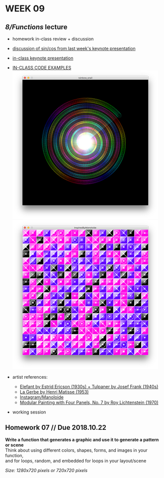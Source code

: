 # WEEK 09 

## _8/Functions_ lecture  
- homework in-class review + discussion  
- [discussion of sin/cos from last week's keynote presentation](https://github.com/johnbcarpenter/USC_IML288/blob/master/PDF/20181008_MOTION.pdf)  
- [in-class keynote presentation](https://github.com/johnbcarpenter/USC_IML288/blob/master/PDF/20181015_FUNCTIONS.pdf)  
- [IN-CLASS CODE EXAMPLES](https://github.com/johnbcarpenter/USC_IML288/tree/master/CODE/WEEK09)  
![rainbow_snail](https://github.com/johnbcarpenter/USC_IML288/blob/master/CODE/WEEK09/rainbow_snail.png) ![InspiredByManoloide](https://github.com/johnbcarpenter/USC_IML288/blob/master/CODE/WEEK09/InspiredByManoloide.png) 

- artist references:  
  - [Elefant by Estrid Ericson (1930s) + Tulpaner by Josef Frank (1940s)](https://www.svenskttenn.se/en/range/textile/fabric/)
  - [La Gerbe by Henri Matisse (1953)](https://collections.lacma.org/node/207557)  
  - [Instagram/Manoloide](https://www.instagram.com/Manoloide)  
  - [Modular Painting with Four Panels, No. 7 by Roy Lichtenstein (1970)](https://cranbrookartmuseum.org/artwork/roy-lichtenstein-modular-painting-with-four-panels-no-7/)   
- working session  

## Homework 07 // Due 2018.10.22  
**Write a function that generates a graphic and use it to generate a pattern or scene**  
Think about using different colors, shapes, forms, and images in your function,  
and for loops, random, and embedded for loops in your layout/scene  
    
_Size: 1280x720 pixels or 720x720 pixels_  
    
